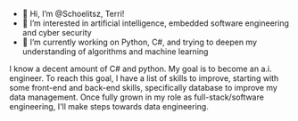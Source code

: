 - 👋 Hi, I’m @Schoelitsz, Terri!
- 👀 I’m interested in artificial intelligence, embedded software engineering and cyber security
- 🌱 I’m currently working on Python, C#, and trying to deepen my understanding of algorithms and machine learning

I know a decent amount of C# and python. My goal is to become an a.i. engineer. To reach this goal, I have a list of skills to improve, starting with some front-end 
and back-end skills, specifically database to improve my data management. Once fully grown in my role as full-stack/software engineering, I'll make steps towards data 
engineering. 
<!---
Schoelitsz/Schoelitsz is a ✨ special ✨ repository because its `README.md` (this file) appears on your GitHub profile.
You can click the Preview link to take a look at your changes.
--->
